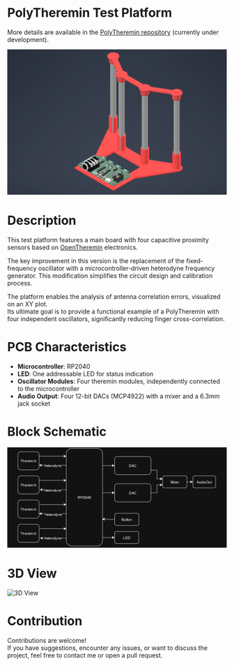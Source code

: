 
# PolyTheremin Test Platform  
More details are available in the [PolyTheremin repository](https://github.com/MiCyg/PolyTheremin) (currently under development).

![PolyTheremin Test Platform](doc/testPlatform.png)

# Description  

This test platform features a main board with four capacitive proximity sensors based on [OpenTheremin](https://github.com/GaudiLabs/OpenThereminV4) electronics.  

The key improvement in this version is the replacement of the fixed-frequency oscillator with a microcontroller-driven heterodyne frequency generator. This modification simplifies the circuit design and calibration process.  

The platform enables the analysis of antenna correlation errors, visualized on an XY plot.  
Its ultimate goal is to provide a functional example of a PolyTheremin with four independent oscillators, significantly reducing finger cross-correlation.

# PCB Characteristics  
- **Microcontroller**: RP2040  
- **LED**: One addressable LED for status indication  
- **Oscillator Modules**: Four theremin modules, independently connected to the microcontroller  
- **Audio Output**: Four 12-bit DACs (MCP4922) with a mixer and a 6.3mm jack socket  


# Block Schematic  
![Block Schematic](doc/blockSchematic.png)


# 3D View  
![3D View](doc/board.gif)


# Contribution  

Contributions are welcome!  
If you have suggestions, encounter any issues, or want to discuss the project, feel free to contact me or open a pull request.  
